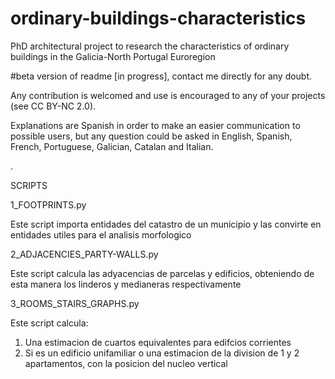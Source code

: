 # ordinary-buildings-characteristics
PhD architectural project to research the characteristics of ordinary buildings in the Galicia-North Portugal Euroregion 

#beta version of readme [in progress], contact me directly for any doubt.

Any contribution is welcomed and use is encouraged to any of your projects (see CC BY-NC 2.0).

Explanations are Spanish in order to make an easier communication to possible users, but any question could be asked in English, Spanish, French, Portuguese, Galician, Catalan and Italian.

.

SCRIPTS

1_FOOTPRINTS.py

Este script importa entidades del catastro de un municipio y las convirte en entidades utiles para el analisis morfologico


2_ADJACENCIES_PARTY-WALLS.py

Este script calcula las adyacencias de parcelas y edificios, obteniendo de esta manera los linderos y medianeras respectivamente


3_ROOMS_STAIRS_GRAPHS.py

Este script calcula:
  1) Una estimacion de cuartos equivalentes para edifcios corrientes
  2) Si es un edificio unifamiliar o una estimacion de la division
      de 1 y 2 apartamentos, con la posicion del nucleo vertical

